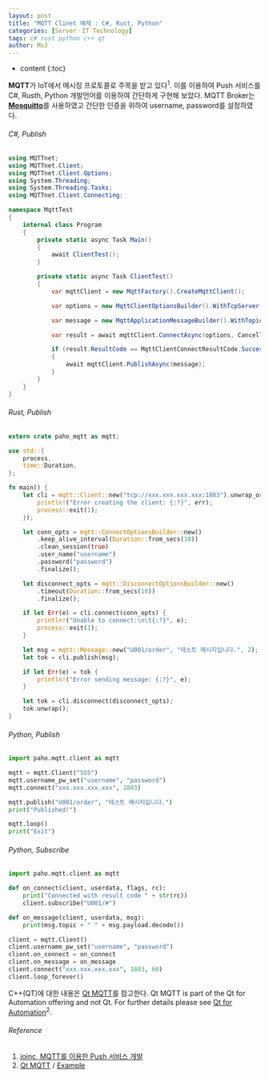 ```yaml
---
layout: post
title: "MQTT Clinet 예제 : C#, Rust, Python"
categories: [ServerㆍIT Technology]
tags: c# rust python c++ qt
author: MsJ
---
```


* content
{:toc}

**MQTT**가 IoT에서 메시징 프로토콜로 주목을 받고 있다<sup>1</sup>. 이를 이용하여 Push 서비스를 C#, Rusth, Python 개발언어를 이용하여 간단하게 구현해 보았다. MQTT Broker는 [**Mosquitto**](https://mosquitto.org/)를 사용하였고 간단한 인증을 위하여 username, password를 설정하였다.

###### C#, Publish

```cs
using MQTTnet;
using MQTTnet.Client;
using MQTTnet.Client.Options;
using System.Threading;
using System.Threading.Tasks;
using MQTTnet.Client.Connecting;

namespace MqttTest
{
    internal class Program
    {
        private static async Task Main()
        {
            await ClientTest();
        }

        private static async Task ClientTest()
        {
            var mqttClient = new MqttFactory().CreateMqttClient();

            var options = new MqttClientOptionsBuilder().WithTcpServer("xxx.xxx.xxx.xxx", 1883).WithCredentials("username", "password").Build();

            var message = new MqttApplicationMessageBuilder().WithTopic("U001/order").WithPayload("테스트 메시지입니다.").WithExactlyOnceQoS().Build();

            var result = await mqttClient.ConnectAsync(options, CancellationToken.None);

            if (result.ResultCode == MqttClientConnectResultCode.Success)
            {
                await mqttClient.PublishAsync(message);
            }
        }
    }
}
```





###### Rust, Publish

```rust
extern crate paho_mqtt as mqtt;

use std::{
    process,
    time::Duration,
};

fn main() {
    let cli = mqtt::Client::new("tcp://xxx.xxx.xxx.xxx:1883").unwrap_or_else(|err| {
        println!("Error creating the client: {:?}", err);
        process::exit(1);
    });

    let conn_opts = mqtt::ConnectOptionsBuilder::new()
        .keep_alive_interval(Duration::from_secs(10))
        .clean_session(true)
        .user_name("username")
        .password("password")
        .finalize();

    let disconnect_opts = mqtt::DisconnectOptionsBuilder::new()
        .timeout(Duration::from_secs(10))
        .finalize();

    if let Err(e) = cli.connect(conn_opts) {
        println!("Unable to connect:\n\t{:?}", e);
        process::exit(1);
    }

    let msg = mqtt::Message::new("U001/order", "테스트 메시지입니다.", 2);
    let tok = cli.publish(msg);

    if let Err(e) = tok {
        println!("Error sending message: {:?}", e);
    }

    let tok = cli.disconnect(disconnect_opts);
    tok.unwrap();
}
```

###### Python, Publish

```python
import paho.mqtt.client as mqtt

mqtt = mqtt.Client("SSS")
mqtt.username_pw_set("username", "password")
mqtt.connect("xxx.xxx.xxx.xxx", 1883)

mqtt.publish("U001/order", "테스트 메시지입니다.")
print("Published!")

mqtt.loop()
print("Exit")
```

###### Python, Subscribe

```python
import paho.mqtt.client as mqtt

def on_connect(client, userdata, flags, rc):
    print("Connected with result code " + str(rc))
    client.subscribe("U001/#")

def on_message(client, userdata, msg):
    print(msg.topic + " " + msg.payload.decode())

client = mqtt.Client()
client.username_pw_set("username", "password")
client.on_connect = on_connect
client.on_message = on_message
client.connect("xxx.xxx.xxx.xxx", 1883, 60)
client.loop_forever()
```

C\+\+(QT)에 대한 내용은 [Qt MQTT](https://doc.qt.io/QtMQTT/)를 참고한다. Qt MQTT is part of the Qt for Automation offering and not Qt. For further details please see [Qt for Automation](http://doc.qt.io/QtForAutomation/)<sup>2</sup>.

###### Reference

1. [joinc, MQTT를 이용한 Push 서비스 개발](https://www.joinc.co.kr/w/man/12/MQTT/MultiChat)
2. [Qt MQTT](https://doc.qt.io/QtMQTT/) / [Example](https://doc.qt.io/QtMQTT/qtmqtt-examples.html)
